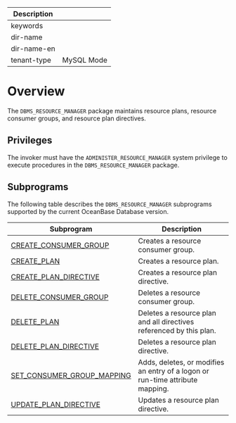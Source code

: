 | Description   |                 |
|---------------|-----------------|
| keywords      |                 |
| dir-name      |                 |
| dir-name-en   |                 |
| tenant-type   | MySQL Mode      |

# Overview


The `DBMS_RESOURCE_MANAGER` package maintains resource plans, resource consumer groups, and resource plan directives.


## Privileges

The invoker must have the `ADMINISTER_RESOURCE_MANAGER` system privilege to execute procedures in the `DBMS_RESOURCE_MANAGER` package.

## Subprograms

The following table describes the `DBMS_RESOURCE_MANAGER` subprograms supported by the current OceanBase Database version.

| Subprogram | Description |
|--------------------------------------------------------------------------|------------------------|
| [CREATE_CONSUMER_GROUP](../13300.dbms-resource-manager-mysql/200.create-consumer-group-mysql.md) | Creates a resource consumer group.  |
| [CREATE_PLAN](../13300.dbms-resource-manager-mysql/300.create-plan-mysql.md) | Creates a resource plan.  |
| [CREATE_PLAN_DIRECTIVE](../13300.dbms-resource-manager-mysql/400.create-plan-directive-mysql.md) | Creates a resource plan directive.  |
| [DELETE_CONSUMER_GROUP](../13300.dbms-resource-manager-mysql/500.delete-consume-group-mysql.md) | Deletes a resource consumer group.  |
| [DELETE_PLAN](../13300.dbms-resource-manager-mysql/600.delete-plan-mysql.md) | Deletes a resource plan and all directives referenced by this plan.  |
| [DELETE_PLAN_DIRECTIVE](../13300.dbms-resource-manager-mysql/700.delete-plan-directive-mysql.md) | Deletes a resource plan directive.  |
| [SET_CONSUMER_GROUP_MAPPING](../13300.dbms-resource-manager-mysql/800.set-consumer-group-mappingn-directive-mysql.md) | Adds, deletes, or modifies an entry of a logon or run-time attribute mapping.  |
| [UPDATE_PLAN_DIRECTIVE](../13300.dbms-resource-manager-mysql/900.update-plan-directive-mysql.md) | Updates a resource plan directive.  |


